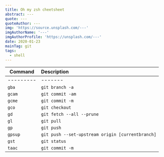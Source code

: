 ```yaml
---
title: Oh my zsh cheetsheet
abstract: ---
quote: ---
quoteAuthor: ---
img: 'https://source.unsplash.com/---'
imgAuthorName: '---'
imgAuthorProfile: 'https://unsplash.com/---'
date: 2020-01-23
mainTag: git
tags:
  - shell
---
```


| Command   | Description                                      |
|-----------|:-------------------------------------------------|
| --------- | -------                                          |
| `gba`     | `git branch -a`                                  |
| `gcam`    | `git commit -am`                                 |
| `gcme`    | `git commit -m`                                  |
| `gco`     | `git checkout`                                   |
| `gd`      | `git fetch --all --prune`                        |
| `gl`      | `git pull`                                       |
| `gp`      | `git push`                                       |
| `gpsup`   | `git push --set-upstream origin [currentbranch]` |
| `gst`     | `git status`                                     |
| `taac`    | `git commit -m`                                  |
